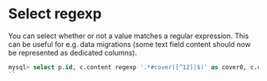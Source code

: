 # Select regexp

You can select whether or not a value matches a regular expression.
This can be useful for e.g. data migrations (some text field content
should now be represented as dedicated columns).

```sql
mysql> select p.id, c.content regexp '.*#cover([^12]|$)' as cover0, c.content regexp '.*#cover[1]' as cover1
``
